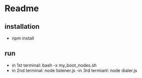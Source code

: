 # Readme

## installation
- npm install

## run
- in 1st terminal:
	bash -x my_boot_nodes.sh 
- in 2nd terminal:
	node listener.js
-in 3rd termianl:
	node dialer.js <port>

